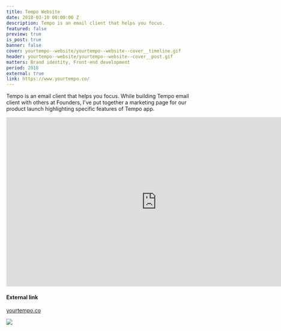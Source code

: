 ```yaml
---
title: Tempo Website
date: 2018-03-10 00:00:00 Z
description: Tempo is an email client that helps you focus.
featured: false
preview: true
is_post: true
banner: false
cover: yourtempo--website/yourtempo--website--cover__timeline.gif
header: yourtempo--website/yourtempo--website--cover__post.gif
matters: Brand identity, Front-end development
period: 2018
external: true
link: https://www.yourtempo.co/
---
```


Tempo is an email client that helps you focus. While building Tempo email client with others at Founders, I've put together a marketing page for our product launch highlighting specific features of Tempo app.

<iframe style="border: none;" width="800" height="450" src="https://www.figma.com/embed?embed_host=share&url=https://www.figma.com/file/Lz17nPAn5tlV1tRHd3v7EFKm/denismoulin.com?node-id=1%3A2" allowfullscreen></iframe>

#### External link

[yourtempo.co](https://www.yourtempo.co/)


![](../../assets/images/posts/yourtempo--website/yourtempo--website--content--0.png)
